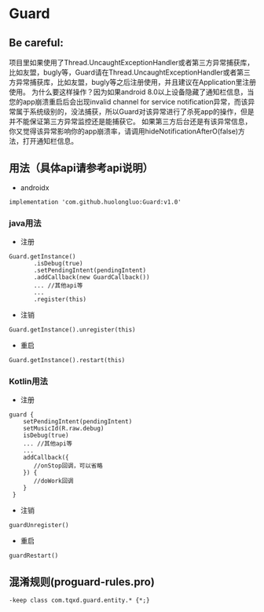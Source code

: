 # Guard
## Be careful:
项目里如果使用了Thread.UncaughtExceptionHandler或者第三方异常捕获库，比如友盟，bugly等，Guard请在Thread.UncaughtExceptionHandler或者第三方异常捕获库，比如友盟，bugly等之后注册使用，并且建议在Application里注册使用。 为什么要这样操作？因为如果android 8.0以上设备隐藏了通知栏信息，当您的app崩溃重启后会出现invalid channel for service notification异常，而该异常属于系统级别的，没法捕获，所以Guard对该异常进行了杀死app的操作，但是并不能保证第三方异常监控还是能捕获它。 如果第三方后台还是有该异常信息，你又觉得该异常影响你的app崩溃率，请调用hideNotificationAfterO(false)方法，打开通知栏信息。

## 用法（具体api请参考api说明）
* androidx
```
implementation 'com.github.huolongluo:Guard:v1.0'
```

### java用法
* 注册
```
Guard.getInstance()
       .isDebug(true)
       .setPendingIntent(pendingIntent)
       .addCallback(new GuardCallback())
       ... //其他api等
       ...
       .register(this)
```
* 注销
```
Guard.getInstance().unregister(this)
```
* 重启
```
Guard.getInstance().restart(this)
```

### Kotlin用法
* 注册
```
guard {
    setPendingIntent(pendingIntent)
    setMusicId(R.raw.debug)
    isDebug(true)
    ... //其他api等
    ...
    addCallback({
       //onStop回调，可以省略
    }) { 
       //doWork回调
    }
 }
```
* 注销
```
guardUnregister()
```
* 重启
```
guardRestart()
```

## 混淆规则(proguard-rules.pro)
```
-keep class com.tqxd.guard.entity.* {*;} 
```
